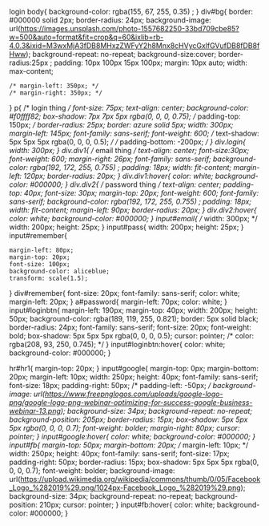 login
body{
    background-color: rgba(155, 67, 255, 0.35) ;
}
div#bg{
    border: #000000 solid 2px;
    border-radius: 24px;
    background-image: url(https://images.unsplash.com/photo-1557682250-33bd709cbe85?w=500&auto=format&fit=crop&q=60&ixlib=rb-4.0.3&ixid=M3wxMjA3fDB8MHxzZWFyY2h8Mnx8cHVycGxlfGVufDB8fDB8fHww);
    background-repeat: no-repeat;
    background-size:cover;
    border-radius:25px ;
    padding: 10px 100px 15px 100px;
    margin: 10px auto;
    width: max-content;
    
    /* margin-left: 350px; */
    /* margin-right: 350px; */
}
p{
    /* login thing */
    font-size: 75px;
    text-align: center;
    background-color: #f0ffff82;
    box-shadow: 7px 7px 5px rgba(0, 0, 0, 0.75);
    /* padding-top: 150px; */
    border-radius: 25px;
    border: azure solid 5px;
    width: 300px;
    margin-left: 145px;
    font-family:  sans-serif;
    font-weight: 600;
    /* text-shadow: 5px 5px 5px rgba(0, 0, 0, 0.5); */
    /* padding-bottom: -200px; */
}
div.login{
    width: 300px;
}
div.div1{ 
    /* email thing */
    text-align: center;
    font-size:30px;
    font-weight: 600;
    margin-right: 26px;
    font-family: sans-serif;
    background-color: rgba(192, 172, 255, 0.755)  ;
    padding: 18px;
    width: fit-content;
    margin-left: 120px;
    border-radius: 20px;
}
div.div1:hover{
    color: white;
    background-color: #000000;
}
div.div2{
    /* password thing */
    text-align: center;
    padding-top: 40px;
    font-size: 30px;
    margin-top: 20px;
    font-weight: 600;
    font-family: sans-serif;
    background-color: rgba(192, 172, 255, 0.755)  ;
    padding: 18px;
    width: fit-content;
    margin-left: 90px;
    border-radius: 20px;
}
div.div2:hover{
    color: white;
    background-color: #000000;
}
input#email{
    /* width: 300px; */
    width: 200px; 
    height: 25px;
}
input#pass{
    width: 200px; 
    height: 25px;
}
input#remember{
    
    margin-left: 80px;
    margin-top: 20px;
    font-size: 100px;
    background-color: aliceblue;
    transform: scale(1.5);
}
div#remember{
    font-size: 20px;
    font-family: sans-serif;
    color: white;
    margin-left: 20px;
}
a#password{
    margin-left: 70px;
    color: white;
}
input#loginbtn{
    margin-left: 190px;
    margin-top: 40px;
    width: 200px;
    height: 50px;
    background-color: rgba(189, 119, 255, 0.821);
    border: 5px solid black;
    border-radius: 24px;
    font-family: sans-serif;
    font-size: 20px;
    font-weight: bold;
    box-shadow: 5px 5px 5px rgba(0, 0, 0, 0.5);
    cursor: pointer;
    /* color: rgba(208, 93, 250, 0.745); */
}
input#loginbtn:hover{
    color: white;
    background-color: #000000;
}

hr#hr1{
    margin-top: 20px;
}
input#google{
    margin-top: 0px;
    margin-bottom: 20px;
    margin-left: 10px;
    width: 250px;
    height: 40px;
    font-family: sans-serif;
    font-size: 18px;
    padding-right: 50px;
    /* padding-left: -50px; */
    background-image: url(https://www.freepnglogos.com/uploads/google-logo-png/google-logo-png-webinar-optimizing-for-success-google-business-webinar-13.png);
    background-size: 34px;
    background-repeat: no-repeat;
    background-position: 205px;
    border-radius: 15px;
    box-shadow: 5px 5px 5px rgba(0, 0, 0, 0.7);
    font-weight: bolder;
    margin-right: 80px;
    cursor: pointer;
}
input#google:hover{
    color: white;
    background-color: #000000;
}
input#fb{
    margin-top: 50px;
    margin-bottom: 20px;
    /* margin-left: 10px; */
    width: 250px;
    height: 40px;
    font-family: sans-serif;
    font-size: 17px;
    padding-right: 50px;
    border-radius: 15px;
    box-shadow: 5px 5px 5px rgba(0, 0, 0, 0.7);
    font-weight: bolder;
    background-image: url(https://upload.wikimedia.org/wikipedia/commons/thumb/0/05/Facebook_Logo_%282019%29.png/1024px-Facebook_Logo_%282019%29.png);
    background-size: 34px;
    background-repeat: no-repeat;
    background-position: 210px;
    cursor: pointer;
}
input#fb:hover{
    color: white;
    background-color: #000000;
}
